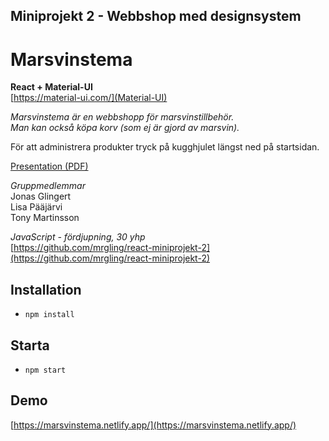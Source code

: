 ## Miniprojekt 2 - Webbshop med designsystem

# Marsvinstema

**React + Material-UI**  
[https://material-ui.com/](Material-UI)

*Marsvinstema är en webbshopp för marsvinstillbehör.  
Man kan också köpa korv (som ej är gjord av marsvin).*

För att administrera produkter tryck på kugghjulet längst ned på startsidan.

[Presentation (PDF)](https://github.com/mrgling/react-miniprojekt-2/blob/master/documents/presentation.pdf)

*Gruppmedlemmar*  
Jonas Glingert  
Lisa Pääjärvi  
Tony Martinsson

*JavaScript - fördjupning, 30 yhp*  
[https://github.com/mrgling/react-miniprojekt-2](https://github.com/mrgling/react-miniprojekt-2)

## Installation

* `npm install`

## Starta

* `npm start`   

## Demo
[https://marsvinstema.netlify.app/](https://marsvinstema.netlify.app/)
